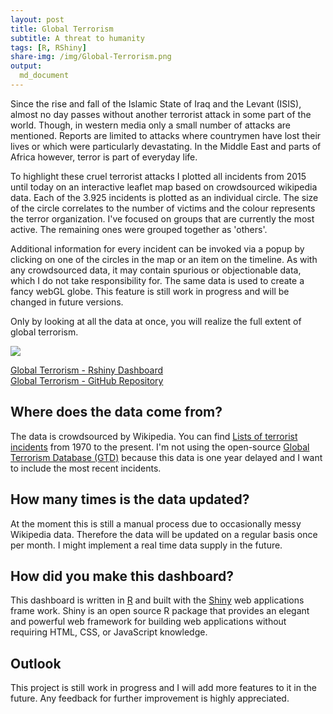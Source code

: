 ```yaml
---
layout: post
title: Global Terrorism
subtitle: A threat to humanity
tags: [R, RShiny]
share-img: /img/Global-Terrorism.png
output:
  md_document
---
```




Since the rise and fall of the Islamic State of Iraq and the Levant (ISIS), almost no day passes without another terrorist attack in some part of the world. Though, in western media only a small number of attacks are mentioned. Reports are limited to attacks where countrymen have lost their lives or which were particularly devastating. In the Middle East and parts of Africa however, terror is part of everyday life.

To highlight these cruel terrorist attacks I plotted all incidents from 2015 until today on an interactive leaflet map based on crowdsourced wikipedia data. Each of the 3.925 incidents is plotted as an individual circle. The size of the circle correlates to the number of victims and the colour represents the terror organization. I've focused on groups that are currently the most active. The remaining ones were grouped together as 'others'.

Additional information for every incident can be invoked via a popup by clicking on one of the circles in the map or an item on the timeline. As with any crowdsourced data, it may contain spurious or objectionable data, which I do not take responsibility for. The same data is used to create a fancy webGL globe. This feature is still work in progress and will be changed in future versions.

Only by looking at all the data at once, you will realize the full extent of global terrorism.

![](https://github.com/DominikKoch/dominikkoch.github.io/blob/master/img/Global-Terrorism-Map.png.png?raw=true)

[Global Terrorism - Rshiny Dashboard](https://datascience42.shinyapps.io/terrorism/)   
[Global Terrorism - GitHub Repository](https://github.com/DominikKoch/Terrorism)

## Where does the data come from?

The data is crowdsourced by Wikipedia. You can find [Lists of terrorist incidents](https://en.wikipedia.org/wiki/List_of_terrorist_incidents#1970%E2%80%93present) from 1970 to the present. I'm not using the open-source [Global Terrorism Database (GTD)](https://www.start.umd.edu/gtd/) because this data is one year delayed and I want to include the most recent incidents. 

## How many times is the data updated?

At the moment this is still a manual process due to occasionally messy Wikipedia data. Therefore the data will be updated on a regular basis once per month. I might implement a real time data supply in the future. 

## How did you make this dashboard?

This dashboard is written in [R](https://www.r-project.org/) and built with the [Shiny](https://shiny.rstudio.com/) web applications frame work. Shiny is an open source R package that provides an elegant and powerful web framework for building web applications without requiring HTML, CSS, or JavaScript knowledge. 

## Outlook

This project is still work in progress and I will add more features to it in the future. Any feedback for further improvement is highly appreciated.
